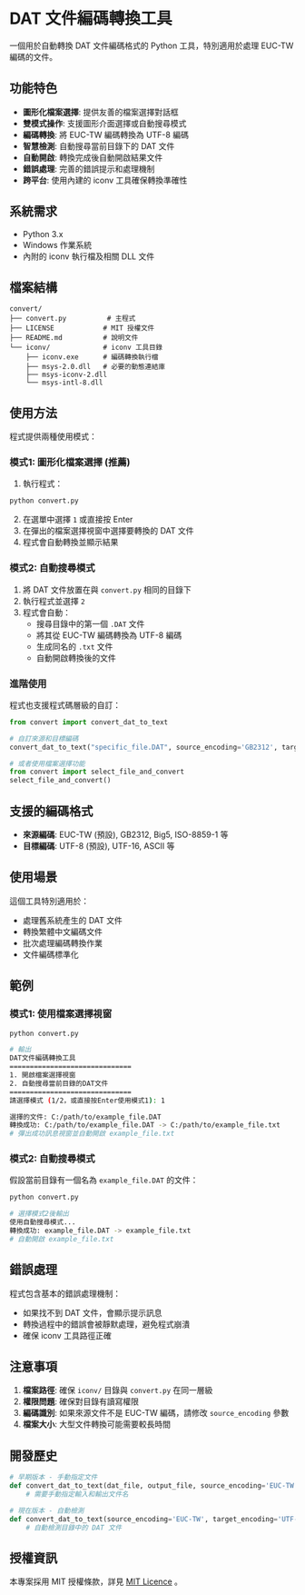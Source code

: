 # DAT 文件編碼轉換工具

一個用於自動轉換 DAT 文件編碼格式的 Python 工具，特別適用於處理 EUC-TW 編碼的文件。

## 功能特色

- **圖形化檔案選擇**: 提供友善的檔案選擇對話框
- **雙模式操作**: 支援圖形介面選擇或自動搜尋模式
- **編碼轉換**: 將 EUC-TW 編碼轉換為 UTF-8 編碼
- **智慧檢測**: 自動搜尋當前目錄下的 DAT 文件
- **自動開啟**: 轉換完成後自動開啟結果文件
- **錯誤處理**: 完善的錯誤提示和處理機制
- **跨平台**: 使用內建的 iconv 工具確保轉換準確性

## 系統需求

- Python 3.x
- Windows 作業系統
- 內附的 iconv 執行檔及相關 DLL 文件

## 檔案結構

```
convert/
├── convert.py          # 主程式
├── LICENSE            # MIT 授權文件
├── README.md          # 說明文件
└── iconv/             # iconv 工具目錄
    ├── iconv.exe      # 編碼轉換執行檔
    ├── msys-2.0.dll   # 必要的動態連結庫
    ├── msys-iconv-2.dll
    └── msys-intl-8.dll
```

## 使用方法

程式提供兩種使用模式：

### 模式1: 圖形化檔案選擇 (推薦)

1. 執行程式：
```bash
python convert.py
```

2. 在選單中選擇 `1` 或直接按 Enter
3. 在彈出的檔案選擇視窗中選擇要轉換的 DAT 文件
4. 程式會自動轉換並顯示結果

### 模式2: 自動搜尋模式

1. 將 DAT 文件放置在與 `convert.py` 相同的目錄下
2. 執行程式並選擇 `2`
3. 程式會自動：
   - 搜尋目錄中的第一個 `.DAT` 文件
   - 將其從 EUC-TW 編碼轉換為 UTF-8 編碼
   - 生成同名的 `.txt` 文件
   - 自動開啟轉換後的文件

### 進階使用

程式也支援程式碼層級的自訂：

```python
from convert import convert_dat_to_text

# 自訂來源和目標編碼
convert_dat_to_text("specific_file.DAT", source_encoding='GB2312', target_encoding='UTF-8')

# 或者使用檔案選擇功能
from convert import select_file_and_convert
select_file_and_convert()
```

## 支援的編碼格式

- **來源編碼**: EUC-TW (預設), GB2312, Big5, ISO-8859-1 等
- **目標編碼**: UTF-8 (預設), UTF-16, ASCII 等

## 使用場景

這個工具特別適用於：

- 處理舊系統產生的 DAT 文件
- 轉換繁體中文編碼文件
- 批次處理編碼轉換作業
- 文件編碼標準化

## 範例

### 模式1: 使用檔案選擇視窗

```bash
python convert.py

# 輸出
DAT文件編碼轉換工具
==============================
1. 開啟檔案選擇視窗
2. 自動搜尋當前目錄的DAT文件
==============================
請選擇模式 (1/2，或直接按Enter使用模式1): 1

選擇的文件: C:/path/to/example_file.DAT
轉換成功: C:/path/to/example_file.DAT -> C:/path/to/example_file.txt
# 彈出成功訊息視窗並自動開啟 example_file.txt
```

### 模式2: 自動搜尋模式

假設當前目錄有一個名為 `example_file.DAT` 的文件：

```bash
python convert.py

# 選擇模式2後輸出
使用自動搜尋模式...
轉換成功: example_file.DAT -> example_file.txt
# 自動開啟 example_file.txt
```

## 錯誤處理

程式包含基本的錯誤處理機制：

- 如果找不到 DAT 文件，會顯示提示訊息
- 轉換過程中的錯誤會被靜默處理，避免程式崩潰
- 確保 iconv 工具路徑正確

## 注意事項

1. **檔案路徑**: 確保 `iconv/` 目錄與 `convert.py` 在同一層級
2. **權限問題**: 確保對目錄有讀寫權限
3. **編碼識別**: 如果來源文件不是 EUC-TW 編碼，請修改 `source_encoding` 參數
4. **檔案大小**: 大型文件轉換可能需要較長時間

## 開發歷史

```python
# 早期版本 - 手動指定文件
def convert_dat_to_text(dat_file, output_file, source_encoding='EUC-TW', target_encoding='UTF-8'):
    # 需要手動指定輸入和輸出文件名

# 現在版本 - 自動檢測
def convert_dat_to_text(source_encoding='EUC-TW', target_encoding='UTF-8'):
    # 自動檢測目錄中的 DAT 文件
```

## 授權資訊

本專案採用 MIT 授權條款，詳見 [MIT Licence](https://github.com/kuroneko11375/Convert/blob/main/LICENSE) 。


